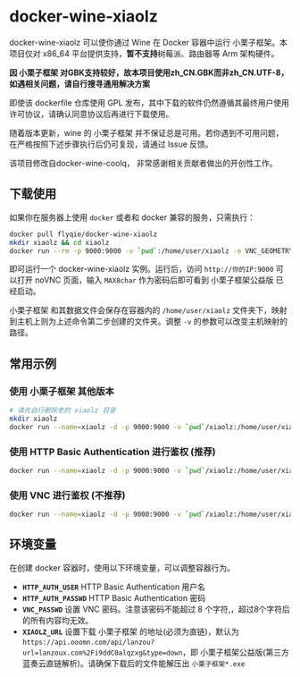 # docker-wine-xiaolz

docker-wine-xiaolz 可以使你通过 Wine 在 Docker 容器中运行 小栗子框架。本项目仅对 x86_64 平台提供支持，**暂不支持**树莓派、路由器等 Arm 架构硬件。

**因 小栗子框架 对GBK支持较好，故本项目使用zh_CN.GBK而非zh_CN.UTF-8，如遇相关问题，请自行搜寻通用解决方案**

即使该 dockerfile 仓库使用 GPL 发布，其中下载的软件仍然遵循其最终用户使用许可协议，请确认同意协议后再进行下载使用。

随着版本更新，wine 的 小栗子框架 并不保证总是可用。若你遇到不可用问题，在严格按照下述步骤执行后仍可复现，请通过 Issue 反馈。

该项目修改自docker-wine-coolq， 非常感谢相关贡献者做出的开创性工作。

## 下载使用

如果你在服务器上使用 `docker` 或者和 docker 兼容的服务，只需执行：

```bash
docker pull flyqie/docker-wine-xiaolz
mkdir xiaolz && cd xiaolz
docker run --rm -p 9000:9000 -v `pwd`:/home/user/xiaolz -e VNC_GEOMETRY="1280x720" flyqie/docker-wine-xiaolz
```

即可运行一个 docker-wine-xiaolz 实例。运行后，访问 `http://你的IP:9000` 可以打开 noVNC 页面，输入 `MAX8char` 作为密码后即可看到 小栗子框架公益版 已经启动。

小栗子框架 和其数据文件会保存在容器内的 `/home/user/xiaolz` 文件夹下，映射到主机上则为上述命令第二步创建的文件夹。调整 `-v` 的参数可以改变主机映射的路径。

## 常用示例

### 使用 小栗子框架 其他版本

```bash
# 请先自行删除老的 xiaolz 目录
mkdir xiaolz
docker run --name=xiaolz -d -p 9000:9000 -v `pwd`/xiaolz:/home/user/xiaolz -e VNC_GEOMETRY="1280x720" -e XIAOLZ_URL="其他版本直链下载地址" flyqie/docker-wine-xiaolz
```

### 使用 HTTP Basic Authentication 进行鉴权 (推荐)

```bash
docker run --name=xiaolz -d -p 9000:9000 -v `pwd`/xiaolz:/home/user/xiaolz -e VNC_GEOMETRY="1280x720" -e VNC_PASSWD="" -e HTTP_AUTH_USER="auth_username" -e HTTP_AUTH_PASSWD="auth_password" flyqie/docker-wine-xiaolz
```

### 使用 VNC 进行鉴权 (不推荐)

```bash
docker run --name=xiaolz -d -p 9000:9000 -v `pwd`/xiaolz:/home/user/xiaolz -e VNC_GEOMETRY="1280x720" -e VNC_PASSWD="12345678" flyqie/docker-wine-xiaolz
```

## 环境变量

在创建 docker 容器时，使用以下环境变量，可以调整容器行为。

* **`HTTP_AUTH_USER`** HTTP Basic Authentication 用户名
* **`HTTP_AUTH_PASSWD`** HTTP Basic Authentication 密码
* **`VNC_PASSWD`** 设置 VNC 密码。注意该密码不能超过 8 个字符,，超过8个字符后的所有内容均无效。
* **`XIAOLZ_URL`** 设置下载 小栗子框架 的地址(必须为直链)，默认为 `https://api.ooomn.com/api/lanzou?url=lanzoux.com%2Fi9ddC0alqzxg&type=down`，即 小栗子框架公益版(第三方蓝奏云直链解析)。请确保下载后的文件能解压出 `小栗子框架*.exe`

